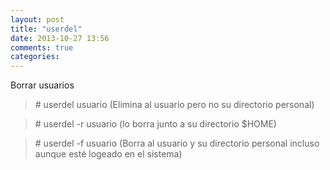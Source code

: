 ```yaml
---
layout: post
title: "userdel"
date: 2013-10-27 13:56
comments: true
categories: 
---
```

Borrar usuarios 

>\# userdel usuario (Elimina al usuario pero no su directorio personal)

>\# userdel -r usuario (lo borra junto a su directorio $HOME)

>\# userdel -f usuario (Borra al usuario y su directorio personal incluso aunque esté logeado en el sistema)

